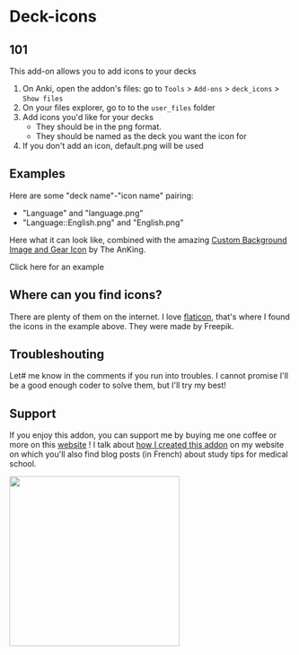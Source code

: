 # Deck-icons

## 101
This add-on allows you to add icons to your decks

1. On Anki, open the addon's files: go to `Tools` > `Add-ons` > `deck_icons` > `Show files`
2. On your files explorer, go to to the `user_files` folder
3. Add icons you'd like for your decks
     - They should be in the png format.
     - They should be named as the deck you want the icon for
4. If you don't add an icon, default.png will be used

## Examples

Here are some "deck name"-"icon name" pairing:

- "Language" and "language.png"
- "Language::English.png" and "English.png"

Here what it can look like, combined with the amazing [Custom Background Image and Gear Icon](https://ankiweb.net/shared/info/1210908941) by The AnKing.

<a src="https://picat.fr/assets/images/anki/deck-icons-example.png" target="_blank">Click here for an example</a>

## Where can you find icons?

There are plenty of them on the internet.  I love [flaticon](https://www.flaticon.com/), that's where I found the icons in the example above. They were made by Freepik.

## Troubleshouting

Let# me know in the comments if you run into troubles.  I cannot promise I'll be a good enough coder to solve them, but I'll try my best!

## Support

If you enjoy this addon, you can support me by buying me one coffee or more on this [website](https://buymeacoffee.com/leopicat) !
I talk about [how I created this addon](https://picat.fr/blogging/anki/2024/05/30/deck-icons-anki.html) on my website on which you'll also find blog posts (in French) about study tips for medical school.

 <a href="https://buymeacoffee.com/leopicat" target="_blank">
  <img src="https://picat.fr/assets/images/bmc/buy-me-coffee-yellow-button.png" width="303px"/>
 </a>